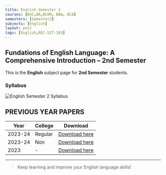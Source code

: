 ```yaml
---
title: English Semester 2
courses: [BSC,BA,BCOM, BBA, BCA]
semesters: [Semester2]
subjects: [English]
layout: post
tags: [English,AEC-52T-103]
---
```


## Fundations of English Language: A Comprehensive Introduction – 2nd Semester

This is the **English** subject page for **2nd Semester** students.

### Syllabus
![English Semester 2 Syllabus]()

## PREVIOUS YEAR PAPERS

| Year     | College | Download |
|----------|---------|----------|
|2023-24   | Regular     |[Download here](https://files.edumate.life/Ba/Pyq/ba-2-sem-foundations-of-english-language-aec-52t-103-jul-2024.pdf)|
|2023-24|Non|[Download here](https://files.edumate.life/Comman/ba-bsc-bcom-1-sem-foundations-of-english-language-a-comprehensive-aec-51t-101-may-2024.pdf)|
| 2023  | -     | [Download here](https://files.edumate.life/Yearl-exam/ba-part-1-general-english-1003-2023.pdf) |



---

> Keep learning and improve your English language skills!
